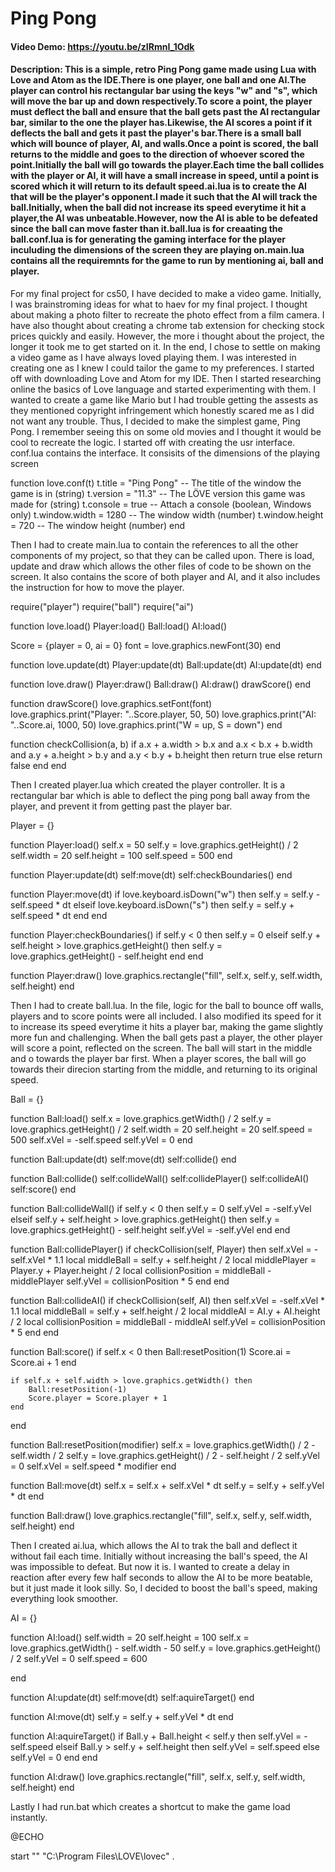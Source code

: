 # Ping Pong
#### Video Demo:  <https://youtu.be/zIRmnI_1Odk>
#### Description:  This is a simple, retro Ping Pong game made using Lua with Love and Atom as the IDE.There is one player, one ball and one AI.The player can control his rectangular bar using the keys "w" and "s", which will move the bar up and down respectively.To score a point, the player must deflect the ball and ensure that the ball gets past the AI rectangular bar, similar to the one the player has.Likewise, the AI scores a point if it deflects the ball and gets it past the player's bar.There is a small ball which will bounce of player, AI, and walls.Once a point is scored, the ball returns to the middle and goes to the direction of whoever scored the point.Initially the ball will go towards the player.Each time the ball collides with the player or AI, it will have a small increase in speed, until a point is scored which it will return to its default speed.ai.lua is to create the AI that will be the player's opponent.I made it such that the AI will track the ball.Initially, when the ball did not increase its speed everytime it hit a player,the AI was unbeatable.However, now the AI is able to be defeated since the ball can move faster than it.ball.lua is for creaating the ball.conf.lua is for generating the gaming interface for the player inculuding the dimensions of the screen they are playing on.main.lua contains all the requiremnts for the game to run by mentioning ai, ball and player.

For my final project for cs50, I have decided to make a video game.
Initially, I was brainstroming ideas for what to haev for my final project.
I thought about making a photo filter to recreate the photo effect from a film camera.
I have also thought about creating a chrome tab extension for checking stock prices quickly and easily.
However, the more i thought about the project, the longer it took me to get started on it.
In the end, I chose to settle on making a video game as I have always loved playing them.
I was interested in creating one as I knew I could tailor the game to my preferences.
I started off with downloading Love and Atom for my IDE.
Then I started researching online the basics of Love language and started experimenting with them.
I wanted to create a game like Mario but I had trouble getting the assests as they mentioned copyright infringement
which honestly scared me as I did not want any trouble.
Thus, I decided to make the simplest game, Ping Pong.
I remember seeing this on some old movies and I thought it would be cool to recreate the logic.
I started off with creating the usr interface.
conf.lua contains the interface. It consisits of the dimensions of the playing screen

function love.conf(t)
    t.title = "Ping Pong"                  -- The title of the window the game is in (string)
    t.version = "11.3"                    -- The LÖVE version this game was made for (string)
    t.console = true                     -- Attach a console (boolean, Windows only)
    t.window.width = 1280                 -- The window width (number)
    t.window.height = 720                 -- The window height (number)
end

Then I had to create main.lua to contain the references to all the other components of my project,
so that they can be called upon. There is load, update and draw which allows the other files of code to be
shown on the screen.
It also contains the score of both player and AI, and it also includes the instruction for how to move the player.

require("player")
require("ball")
require("ai")

function love.load()
  Player:load()
  Ball:load()
  AI:load()

  Score = {player = 0, ai = 0}
  font = love.graphics.newFont(30)
end


function love.update(dt)
    Player:update(dt)
    Ball:update(dt)
    AI:update(dt)
end


function love.draw()
    Player:draw()
    Ball:draw()
    AI:draw()
    drawScore()
end


function drawScore()
    love.graphics.setFont(font)
    love.graphics.print("Player: "..Score.player, 50, 50)
    love.graphics.print("AI: "..Score.ai, 1000, 50)
    love.graphics.print("W = up, S = down")
end


function checkCollision(a, b)
    if a.x + a.width > b.x and a.x < b.x + b.width and a.y + a.height > b.y and a.y < b.y + b.height then
        return true
    else
        return false
    end
end

Then I created player.lua which created the player controller.
It is a rectangular bar which is able to deflect the ping pong ball away from the player,
and prevent it from getting past the player bar.

Player = {}

function Player:load()
    self.x = 50
    self.y = love.graphics.getHeight() / 2
    self.width = 20
    self.height = 100
    self.speed = 500
end


function Player:update(dt)
    self:move(dt)
    self:checkBoundaries()
end


function Player:move(dt)
    if love.keyboard.isDown("w") then
        self.y = self.y - self.speed * dt
    elseif love.keyboard.isDown("s") then
        self.y = self.y + self.speed * dt
    end
end


function Player:checkBoundaries()
    if self.y < 0 then
        self.y = 0
    elseif self.y + self.height > love.graphics.getHeight() then
        self.y = love.graphics.getHeight() - self.height
    end
end


function Player:draw()
    love.graphics.rectangle("fill", self.x, self.y, self.width, self.height)
end

Then I had to create ball.lua.
In the file, logic for the ball to bounce off walls, players and to score points were all included.
I also modified its speed for it to increase its speed everytime it hits a player bar, making the game
slightly more fun and challenging.
When the ball gets past a player, the other player will score a point, reflected on the screen.
The ball will start in the middle and o towards the player bar first.
When a player scores, the ball will go towards their direcion starting from the middle, and returning
to its original speed.

Ball = {}

function Ball:load()
    self.x = love.graphics.getWidth() / 2
    self.y = love.graphics.getHeight() / 2
    self.width = 20
    self.height = 20
    self.speed = 500
    self.xVel = -self.speed
    self.yVel = 0
end

function Ball:update(dt)
    self:move(dt)
    self:collide()
end

function Ball:collide()
    self:collideWall()
    self:collidePlayer()
    self:collideAI()
    self:score()
end

function Ball:collideWall()
    if self.y < 0 then
        self.y = 0
        self.yVel = -self.yVel
    elseif self.y + self.height > love.graphics.getHeight() then
        self.y = love.graphics.getHeight() - self.height
        self.yVel = -self.yVel
    end
end

function Ball:collidePlayer()
    if checkCollision(self, Player) then
        self.xVel = -self.xVel * 1.1
        local middleBall = self.y + self.height / 2
        local middlePlayer = Player.y + Player.height / 2
        local collisionPosition = middleBall - middlePlayer
        self.yVel = collisionPosition * 5
    end
end

function Ball:collideAI()
    if checkCollision(self, AI) then
        self.xVel = -self.xVel * 1.1
        local middleBall = self.y + self.height / 2
        local middleAI = AI.y + AI.height / 2
        local collisionPosition = middleBall - middleAI
        self.yVel = collisionPosition * 5
    end
end

function Ball:score()
    if self.x < 0 then
        Ball:resetPosition(1)
        Score.ai = Score.ai + 1
    end

    if self.x + self.width > love.graphics.getWidth() then
        Ball:resetPosition(-1)
        Score.player = Score.player + 1
    end
end

function Ball:resetPosition(modifier)
    self.x = love.graphics.getWidth() / 2 - self.width / 2
    self.y = love.graphics.getHeight() / 2 - self.height / 2
    self.yVel = 0
    self.xVel = self.speed * modifier
end

function Ball:move(dt)
    self.x = self.x + self.xVel * dt
    self.y = self.y + self.yVel * dt
end

function Ball:draw()
    love.graphics.rectangle("fill", self.x, self.y, self.width, self.height)
end

Then I created ai.lua, which allows the AI to trak the ball and deflect it without fail each time.
Initially without increasing the ball's speed, the AI was impossible to defeat.
But now it is.
I wanted to create a delay in reaction after every few half seconds to allow the AI to be more beatable,
but it just made it look silly.
So, I decided to boost the ball's speed, making everything look smoother.

AI = {}

function AI:load()
    self.width = 20
    self.height = 100
    self.x = love.graphics.getWidth() - self.width - 50
    self.y = love.graphics.getHeight() / 2
    self.yVel = 0
    self.speed = 600

end

function AI:update(dt)
    self:move(dt)
    self:aquireTarget()
end

function AI:move(dt)
    self.y = self.y + self.yVel * dt
end

function AI:aquireTarget()
    if Ball.y + Ball.height < self.y then
        self.yVel = -self.speed
    elseif Ball.y > self.y + self.height then
        self.yVel = self.speed
    else
        self.yVel = 0
    end
end


function AI:draw()
    love.graphics.rectangle("fill", self.x, self.y, self.width, self.height)
end

Lastly I had run.bat which creates a shortcut to make the game load instantly.

@ECHO

start "" "C:\Program Files\LOVE\lovec" .















